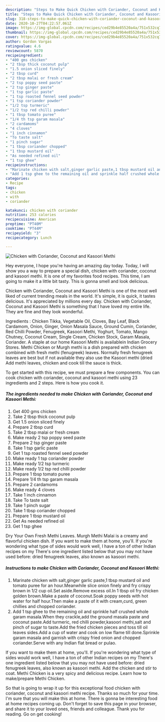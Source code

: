 ```yaml
---
description: "Steps to Make Quick Chicken with Coriander, Coconut and Kasoori Methi"
title: "Steps to Make Quick Chicken with Coriander, Coconut and Kasoori Methi"
slug: 318-steps-to-make-quick-chicken-with-coriander-coconut-and-kasoori-methi
date: 2020-10-27T04:22:57.061Z
image: https://img-global.cpcdn.com/recipes/ced29b4e85520a4a/751x532cq70/chicken-with-coriander-coconut-and-kasoori-methi-recipe-main-photo.jpg
thumbnail: https://img-global.cpcdn.com/recipes/ced29b4e85520a4a/751x532cq70/chicken-with-coriander-coconut-and-kasoori-methi-recipe-main-photo.jpg
cover: https://img-global.cpcdn.com/recipes/ced29b4e85520a4a/751x532cq70/chicken-with-coriander-coconut-and-kasoori-methi-recipe-main-photo.jpg
author: Gordon Vargas
ratingvalue: 4.6
reviewcount: 5870
recipeingredient:
- "400 gms chicken"
- "2 tbsp thick coconut pulp"
- "1.5 onion sliced finely"
- "2 tbsp curd"
- "2 tbsp malai or fresh cream"
- "2 tsp poppy seed paste"
- "2 tsp ginger paste"
- "1 tsp garlic paste"
- "1 tsp roasted fennel seed powder"
- "1 tsp coriander powder"
- "1/2 tsp turmeric"
- "1/2 tsp red chilli powder"
- "1 tbsp tomato puree"
- "1/4 th tsp garam masala"
- "2 cardamoms"
- "4 cloves"
- "1 inch cinnamon"
- "To taste salt"
- "1 pinch sugar"
- "1 tbsp coriander chopped"
- "1 tbsp mustard oil"
- "As needed refined oil"
- "1 tsp ghee"
recipeinstructions:
- "Marinate chicken with salt,ginger garlic paste,1 tbsp mustard oil and tomato puree for an hour.Meanwhile slice onion finely and fry crispy brown in 1/2 cup oil.Set aside.Remove excess oil.In 1 tbsp oil fry chicken golden brown.Make a paste of coconut.Soak poppy seeds with hot water for half hour.Then make a paste of it with cream,curd, green chillies and chopped coriander."
- "Add 1 tsp ghee to the remaining oil and sprinkle half crushed whole garam masala.When they crackle,add the ground masala paste and coconut paste.Add turmeric, red chilli powder,kasoori methi,salt and pinch of sugar to taste.Add the fried chicken pieces and toss till oil leaves sides.Add a cup of water and cook on low flame till done.Sprinkle garam masala and garnish with crispy fried onion and chopped coriander.Serve with any Indian flat bread or pulao."
categories:
- Recipe
tags:
- chicken
- with
- coriander

katakunci: chicken with coriander 
nutrition: 253 calories
recipecuisine: American
preptime: "PT40M"
cooktime: "PT44M"
recipeyield: "3"
recipecategory: Lunch

---
```



![Chicken with Coriander, Coconut and Kasoori Methi](https://img-global.cpcdn.com/recipes/ced29b4e85520a4a/751x532cq70/chicken-with-coriander-coconut-and-kasoori-methi-recipe-main-photo.jpg)

Hey everyone, I hope you're having an amazing day today. Today, I will show you a way to prepare a special dish, chicken with coriander, coconut and kasoori methi. It is one of my favorites food recipes. This time, I am going to make it a little bit tasty. This is gonna smell and look delicious.

Chicken with Coriander, Coconut and Kasoori Methi is one of the most well liked of current trending meals in the world. It's simple, it is quick, it tastes delicious. It's appreciated by millions every day. Chicken with Coriander, Coconut and Kasoori Methi is something that I have loved my entire life. They are fine and they look wonderful.

Ingredients : Chicken Tikka, Vegetable Oil, Cloves, Bay Leaf, Black Cardamom, Onion, Ginger, Onion Masala Sauce, Ground Cumin, Coriander, Red Chilli Powder, Fenugreek, Kasoori Methi, Yoghurt, Tomato, Mango Chutney, Coconut Cream, Single Cream, Chicken Stock, Garam Masala, Coriander. A staple at our home Kasoori Methi is availablein Indian Grocery Stores. Methi Chicken or Murgh methi is a dish prepared with chicken combined with fresh methi (fenugreek) leaves. Normally fresh fenugreek leaves are best but if not available they also use the Kasoori methi (dried Add methi leaves, chicken and cook till the sauce is thick.


To get started with this recipe, we must prepare a few components. You can cook chicken with coriander, coconut and kasoori methi using 23 ingredients and 2 steps. Here is how you cook it.

<!--inarticleads1-->

##### The ingredients needed to make Chicken with Coriander, Coconut and Kasoori Methi:

1. Get 400 gms chicken
1. Take 2 tbsp thick coconut pulp
1. Get 1.5 onion sliced finely
1. Prepare 2 tbsp curd
1. Take 2 tbsp malai or fresh cream
1. Make ready 2 tsp poppy seed paste
1. Prepare 2 tsp ginger paste
1. Take 1 tsp garlic paste
1. Get 1 tsp roasted fennel seed powder
1. Make ready 1 tsp coriander powder
1. Make ready 1/2 tsp turmeric
1. Make ready 1/2 tsp red chilli powder
1. Prepare 1 tbsp tomato puree
1. Prepare 1/4 th tsp garam masala
1. Prepare 2 cardamoms
1. Make ready 4 cloves
1. Take 1 inch cinnamon
1. Take To taste salt
1. Take 1 pinch sugar
1. Take 1 tbsp coriander chopped
1. Prepare 1 tbsp mustard oil
1. Get As needed refined oil
1. Get 1 tsp ghee


Dry Your Own Fresh Methi Leaves. Murgh Methi Malai is a creamy and flavorful chicken dish. If you want to make them at home, you&#39;ll. If you&#39;re wondering what type of sides would work well, I have a ton of other Indian recipes on my There&#39;s one ingredient listed below that you may not have used before: dried fenugreek leaves, also known as kasoori methi. 

<!--inarticleads2-->

##### Instructions to make Chicken with Coriander, Coconut and Kasoori Methi:

1. Marinate chicken with salt,ginger garlic paste,1 tbsp mustard oil and tomato puree for an hour.Meanwhile slice onion finely and fry crispy brown in 1/2 cup oil.Set aside.Remove excess oil.In 1 tbsp oil fry chicken golden brown.Make a paste of coconut.Soak poppy seeds with hot water for half hour.Then make a paste of it with cream,curd, green chillies and chopped coriander.
1. Add 1 tsp ghee to the remaining oil and sprinkle half crushed whole garam masala.When they crackle,add the ground masala paste and coconut paste.Add turmeric, red chilli powder,kasoori methi,salt and pinch of sugar to taste.Add the fried chicken pieces and toss till oil leaves sides.Add a cup of water and cook on low flame till done.Sprinkle garam masala and garnish with crispy fried onion and chopped coriander.Serve with any Indian flat bread or pulao.


If you want to make them at home, you&#39;ll. If you&#39;re wondering what type of sides would work well, I have a ton of other Indian recipes on my There&#39;s one ingredient listed below that you may not have used before: dried fenugreek leaves, also known as kasoori methi. Add the chicken and stir to coat. Methi Chicken is a very spicy and delicious recipe. Learn how to make/prepare Methi Chicken. 

So that is going to wrap it up for this exceptional food chicken with coriander, coconut and kasoori methi recipe. Thanks so much for your time. I'm sure that you will make this at home. There is gonna be interesting food at home recipes coming up. Don't forget to save this page in your browser, and share it to your loved ones, friends and colleague. Thank you for reading. Go on get cooking!
